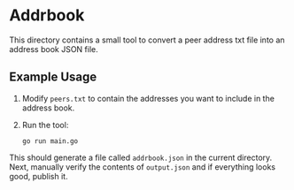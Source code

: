 # Addrbook

This directory contains a small tool to convert a peer address txt file into an address book JSON file.

## Example Usage

1. Modify `peers.txt` to contain the addresses you want to include in the address book.
1. Run the tool:

    ```shell
    go run main.go
    ```

This should generate a file called `addrbook.json` in the current directory. Next, manually verify the contents of `output.json` and if everything looks good, publish it.
